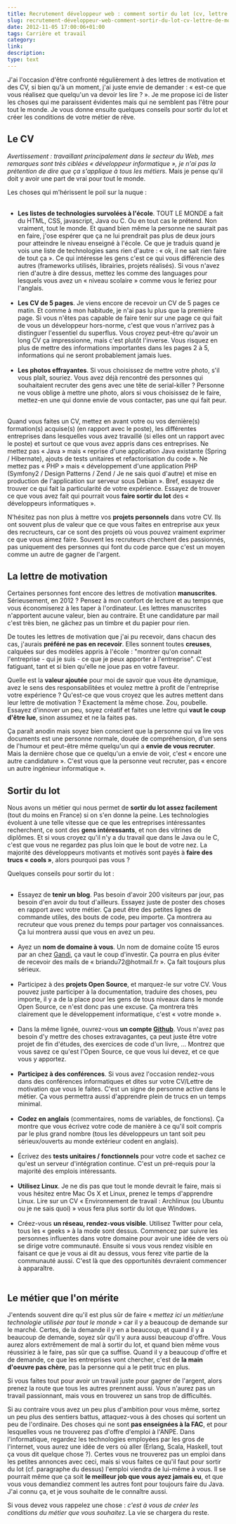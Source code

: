 ```yaml
---
title: Recrutement développeur web : comment sortir du lot (cv, lettre de motivation)
slug: recrutement-développeur-web-comment-sortir-du-lot-cv-lettre-de-motivation
date: 2012-11-05 17:00:06+01:00
tags: Carrière et travail
category: 
link: 
description: 
type: text
---
```


<p></p><p>J'ai l'occasion d'être confronté régulièrement à des lettres de motivation et des CV, si bien qu'à un moment, j'ai juste envie de demander : « est-ce que vous réalisez que quelqu'un va devoir les lire ? ». Je me propose ici de lister les choses qui me paraissent évidentes mais qui ne semblent pas l'être pour tout le monde. Je vous donne ensuite quelques conseils pour sortir du lot et créer les conditions de votre métier de rêve.</p><p></p>
<!-- TEASER_END -->
<p></p><h2>Le CV</h2><p></p>

<p></p><p><em>Avertissement : travaillant principalement dans le secteur du Web, mes remarques sont très ciblées « développeur informatique », je n'ai pas la prétention de dire que ça s'applique à tous les métiers.</em> Mais je pense qu'il doit y avoir une part de vrai pour tout le monde.</p><p></p>

<p></p><p>Les choses qui m'hérissent le poil sur la nuque :</p><p></p>

<p></p><ul><br><li><strong>Les listes de technologies survolées à l'école</strong>. TOUT LE MONDE a fait du HTML, CSS, javascript, Java ou C. Ou en tout cas le prétend. Non vraiment, tout le monde. Et quand bien même la personne ne saurait pas en faire, j'ose espérer que ça ne lui prendrait pas plus de deux jours pour atteindre le niveau enseigné à l'école. Ce que je traduis quand je vois une liste de technologies sans rien d'autre : « ok, il ne sait rien faire de tout ça ». Ce qui intéresse les gens c'est ce qui vous différencie des autres (frameworks utilisés, librairies, projets réalisés). Si vous n'avez rien d'autre à dire dessus, mettez les comme des languages pour lesquels vous avez un « niveau scolaire » comme vous le feriez pour l'anglais.</li><br><li><strong>Les CV de 5 pages</strong>. Je viens encore de recevoir un CV de 5 pages ce matin. Et comme à mon habitude, je n'ai pas lu plus que la première page. Si vous n'êtes pas capable de faire tenir sur une page ce qui fait de vous un développeur hors-norme, c'est que vous n'arrivez pas à distinguer l'essentiel du superflus. Vous croyez peut-être qu'avoir un long CV ça impressionne, mais c'est plutôt l'inverse. Vous risquez en plus de mettre des informations importantes dans les pages 2 à 5, informations qui ne seront probablement jamais lues.</li><br><li><strong>Les photos effrayantes</strong>. Si vous choisissez de mettre votre photo, s'il vous plaît, souriez. Vous avez déjà rencontré des personnes qui souhaitaient recruter des gens avec une tête de serial-killer ? Personne ne vous oblige à mettre une photo, alors si vous choisissez de le faire, mettez-en une qui donne envie de vous contacter, pas une qui fait peur.</li><br></ul><p></p>

<p></p><p>Quand vous faites un CV, mettez en avant votre ou vos dernière(s) formation(s) acquise(s) (en rapport avec le poste), les différentes entreprises dans lesquelles vous avez travaillé (si elles ont un rapport avec le poste) et surtout ce que vous avez appris dans ces entreprises. Ne mettez pas « Java » mais « reprise d'une application Java existante (Spring / Hibernate), ajouts de tests unitaires et refactorisation du code ». Ne mettez pas « PHP » mais « développement d'une application PHP (Symfony2 / Design Patterns / Zend / Je ne sais quoi d'autre) et mise en production de l'application sur serveur sous Debian ». Bref, essayez de trouver ce qui fait la particularité de votre expérience. Essayez de trouver ce que vous avez fait qui pourrait vous <strong>faire sortir du lot</strong> des « développeurs informatiques ».</p><p></p>

<p></p><p>N'hésitez pas non plus à mettre vos <strong>projets personnels</strong> dans votre CV. Ils ont souvent plus de valeur que ce que vous faites en entreprise aux yeux des recructeurs, car ce sont des projets où vous pouvez vraiment exprimer ce que vous aimez faire. Souvent les recruteurs cherchent des passionnés, pas uniquement des personnes qui font du code parce que c'est un moyen comme un autre de gagner de l'argent.</p><p></p>

<p></p><h2>La lettre de motivation</h2><p></p>

<p></p><p>Certaines personnes font encore des lettres de motivation <strong>manuscrites</strong>. Sérieusement, en 2012 ? Pensez à mon confort de lecture et au temps que vous économiserez à les taper à l'ordinateur. Les lettres manuscrites n'apportent aucune valeur, bien au contraire. Et une candidature par mail c'est très bien, ne gâchez pas un timbre et du papier pour rien.</p><p></p>

<p></p><p>De toutes les lettres de motivation que j'ai pu recevoir, dans chacun des cas, j'aurais <strong>préféré ne pas en recevoir</strong>. Elles sonnent toutes <strong>creuses</strong>, calquées sur des modèles appris à l'école : "montrer qu'on connait l'entreprise - qui je suis - ce que je peux apporter à l'entreprise". C'est fatiguant, tant et si bien qu'elle ne joue pas en votre faveur.</p><p></p>

<p></p><p>Quelle est la <strong>valeur ajoutée</strong> pour moi de savoir que vous ête dynamique, avez le sens des responsabilitées et voulez mettre à profit de l'entreprise votre expérience ? Qu'est-ce que vous croyez que les autres mettent dans leur lettre de motivation ? Exactement la même chose. Zou, poubelle. Essayez d'innover un peu, soyez créatif et faites une lettre qui <strong>vaut le coup d'être lue</strong>, sinon assumez et ne la faites pas.</p><p></p>

<p></p><p>Ça paraît anodin mais soyez bien conscient que la personne qui va lire vos documents est une personne normale, douée de compréhension, d'un sens de l'humour et peut-être même quelqu'un qui a <strong>envie de vous recruter</strong>. Mais la dernière chose que ce quelqu'un a envie de voir, c'est « encore une autre candidature ». C'est vous que la personne veut recruter, pas « encore un autre ingénieur informatique ».</p><p></p>

<p></p><h2>Sortir du lot</h2><p></p>

<p></p><p>Nous avons un métier qui nous permet de <strong>sortir du lot assez facilement</strong> (tout du moins en France) si on s'en donne la peine. Les technologies évoluent à une telle vitesse que ce que les entreprises intéressantes recherchent, ce sont des <strong>gens intéressants</strong>, et non des vitrines de diplômes. Et si vous croyez qu'il n'y a du travail que dans le Java ou le C, c'est que vous ne regardez pas plus loin que le bout de votre nez. La majorité des développeurs motivants et motivés sont payés à <strong>faire des trucs « cools »</strong>, alors pourquoi pas vous ?</p><p></p>

<p></p><p>Quelques conseils pour sortir du lot :</p><p></p>

<p></p><ul><br><li>Essayez de <strong>tenir un blog</strong>. Pas besoin d'avoir 200 visiteurs par jour, pas besoin d'en avoir du tout d'ailleurs. Essayez juste de poster des choses en rapport avec votre métier. Ça peut être des petites lignes de commande utiles, des bouts de code, peu importe. Ça montrera au recruteur que vous prenez du temps pour partager vos connaissances. Ça lui montrera aussi que vous en avez un peu.</li><br><li>Ayez un <strong>nom de domaine à vous</strong>. Un nom de domaine coûte 15 euros par an chez <a href="http://gandi.net">Gandi</a>, ça vaut le coup d'investir. Ça pourra en plus éviter de recevoir des mails de « briandu72@hotmail.fr ». Ça fait toujours plus sérieux.</li><br><li>Participez à des <strong>projets Open Source</strong>, et marquez-le sur votre CV. Vous pouvez juste participer à la documentation, traduire des choses, peu importe, il y a de la place pour les gens de tous niveaux dans le monde Open Source, ce n'est donc pas une excuse. Ça montrera très clairement que le développement informatique, c'est « votre monde ».</li><br><li>Dans la même lignée, ouvrez-vous <strong>un compte <a href="http://github.com">Github</a></strong>. Vous n'avez pas besoin d'y mettre des choses extravagantes, ça peut juste être votre projet de fin d'études, des exercices de code d'un livre, … Montrez que vous savez ce qu'est l'Open Source, ce que vous lui devez, et ce que vous y apportez.</li><br><li><strong>Participez à des conférences</strong>. Si vous avez l'occasion rendez-vous dans des conférences informatiques et dites sur votre CV/Lettre de motivation que vous le faites. C'est un signe de personne active dans le métier. Ça vous permettra aussi d'apprendre plein de trucs en un temps minimal.</li><br><li><strong>Codez en anglais</strong> (commentaires, noms de variables, de fonctions). Ça montre que vous écrivez votre code de manière à ce qu'il soit compris par le plus grand nombre (tous les développeurs un tant soit peu sérieux/ouverts au monde extérieur codent en anglais).</li><br><li>Écrivez des <strong>tests unitaires / fonctionnels</strong> pour votre code et sachez ce qu'est un serveur d'intégration continue. C'est un pré-requis pour la majorité des emplois intéressants.</li><br><li><strong>Utilisez Linux</strong>. Je ne dis pas que tout le monde devrait le faire, mais si vous hésitez entre Mac Os X et Linux, prenez le temps d'apprendre Linux. Lire sur un CV « Environnement de travail : Archlinux (ou Ubuntu ou je ne sais quoi) » vous fera plus sortir du lot que Windows.</li><br><li>Créez-vous <strong>un réseau, rendez-vous visible</strong>. Utilisez Twitter pour cela, tous les « geeks » à la mode sont dessus. Commencez par suivre les personnes influentes dans votre domaine pour avoir une idée de vers où se dirige votre communauté. Ensuite si vous vous rendez visible en faisant ce que je vous ai dit au dessus, vous ferez vite partie de la communauté aussi. C'est là que des opportunités devraient commencer à apparaître.</li><br></ul><p></p>

<p></p><h2>Le métier que l'on mérite</h2><p></p>

<p></p><p>J'entends souvent dire qu'il est plus sûr de faire « <em>mettez ici un métier/une technologie utilisée par tout le monde</em> » car il y a beaucoup de demande sur le marché. Certes, de la demande il y en a beaucoup, et quand il y a beaucoup de demande, soyez sûr qu'il y aura aussi beaucoup d'offre. Vous aurez alors extrêmement de mal à sortir du lot, et quand bien même vous réussiriez à le faire, pas sûr que ça suffise. Quand il y a beaucoup d'offre et de demande, ce que les entreprises vont chercher, c'est de <strong>la main d'oeuvre pas chère</strong>, pas la personne qui a le petit truc en plus.</p><p></p>

<p></p><p>Si vous faites tout pour avoir un travail juste pour gagner de l'argent, alors prenez la route que tous les autres prennent aussi. Vous n'aurez pas un travail passionnant, mais vous en trouverez un sans trop de difficultés.</p><p></p>

<p></p><p>Si au contraire vous avez un peu plus d'ambition pour vous même, sortez un peu plus des sentiers battus, attaquez-vous à des choses qui sortent un peu de l'ordinaire. Des choses qui ne sont <strong>pas enseignées à la FAC</strong>, et pour lesquelles vous ne trouverez pas d'offre d'emploi à l'ANPE. Dans l'informatique, regardez les technologies employées par les gros de l'internet, vous aurez une idée de vers où aller (Erlang, Scala, Haskell, tout ça vous dit quelque chose ?). Certes vous ne trouverez pas un emploi dans les petites annonces avec ceci, mais si vous faites ce qu'il faut pour sortir du lot (cf. paragraphe du dessus) l'emploi viendra de lui-même à vous. Il se pourrait même que ça soit <strong>le meilleur job que vous ayez jamais eu</strong>, et que vous vous demandiez comment les autres font pour toujours faire du Java. J'ai connu ça, et je vous souhaite de le connaître aussi.</p><p></p>

<p></p><p>Si vous devez vous rappelez une chose : <em>c'est à vous de créer les conditions du métier que vous souhaitez</em>. La vie se chargera du reste.</p><p></p>
